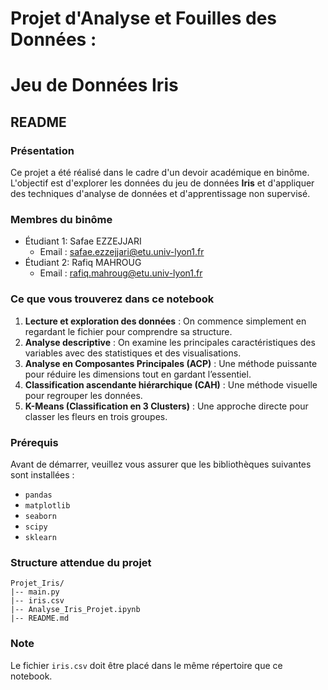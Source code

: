 # **Projet d'Analyse et Fouilles des Données** : 
#       Jeu de Données Iris

## README

### Présentation
Ce projet a été réalisé dans le cadre d'un devoir académique en binôme. L'objectif est d'explorer les données du jeu de données **Iris** et d'appliquer des techniques d'analyse de données et d'apprentissage non supervisé.

### Membres du binôme
- Étudiant 1: Safae EZZEJJARI
    * Email : safae.ezzejjari@etu.univ-lyon1.fr
- Étudiant 2: Rafiq MAHROUG
    * Email : rafiq.mahroug@etu.univ-lyon1.fr

### Ce que vous trouverez dans ce notebook
1. **Lecture et exploration des données** : On commence simplement en regardant le fichier pour comprendre sa structure.
2. **Analyse descriptive** : On examine les principales caractéristiques des variables avec des statistiques et des visualisations.
3. **Analyse en Composantes Principales (ACP)** : Une méthode puissante pour réduire les dimensions tout en gardant l’essentiel.
4. **Classification ascendante hiérarchique (CAH)** : Une méthode visuelle pour regrouper les données.
5. **K-Means (Classification en 3 Clusters)** : Une approche directe pour classer les fleurs en trois groupes.

### Prérequis
Avant de démarrer, veuillez vous assurer que les bibliothèques suivantes sont installées :
- `pandas`
- `matplotlib`
- `seaborn`
- `scipy`
- `sklearn`

### Structure attendue du projet
```
Projet_Iris/
|-- main.py
|-- iris.csv
|-- Analyse_Iris_Projet.ipynb
|-- README.md
```

### Note
Le fichier `iris.csv` doit être placé dans le même répertoire que ce notebook.



